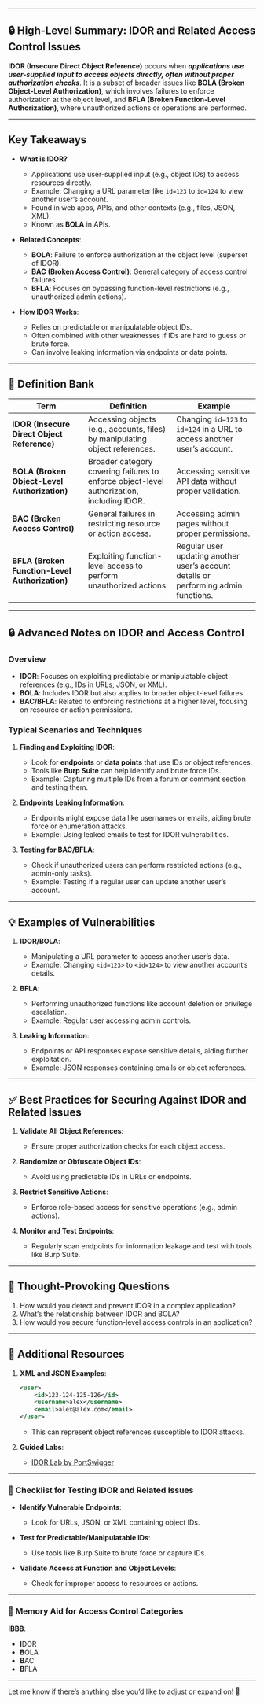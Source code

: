 
---
## 🔒 **High-Level Summary: IDOR and Related Access Control Issues**

**IDOR (Insecure Direct Object Reference)** occurs when **_applications use user-supplied input to access objects directly, often without proper authorization checks_**. It is a subset of broader issues like **BOLA (Broken Object-Level Authorization)**, which involves failures to enforce authorization at the object level, and **BFLA (Broken Function-Level Authorization)**, where unauthorized actions or operations are performed.

---

## **Key Takeaways**

- **What is IDOR?**
    
    - Applications use user-supplied input (e.g., object IDs) to access resources directly.
    - Example: Changing a URL parameter like `id=123` to `id=124` to view another user’s account.
    - Found in web apps, APIs, and other contexts (e.g., files, JSON, XML).
    - Known as **BOLA** in APIs.
- **Related Concepts**:
    
    - **BOLA**: Failure to enforce authorization at the object level (superset of IDOR).
    - **BAC (Broken Access Control)**: General category of access control failures.
    - **BFLA**: Focuses on bypassing function-level restrictions (e.g., unauthorized admin actions).
- **How IDOR Works**:
    
    - Relies on predictable or manipulatable object IDs.
    - Often combined with other weaknesses if IDs are hard to guess or brute force.
    - Can involve leaking information via endpoints or data points.

---

## 📝 **Definition Bank**

|**Term**|**Definition**|**Example**|
|---|---|---|
|**IDOR (Insecure Direct Object Reference)**|Accessing objects (e.g., accounts, files) by manipulating object references.|Changing `id=123` to `id=124` in a URL to access another user’s account.|
|**BOLA (Broken Object-Level Authorization)**|Broader category covering failures to enforce object-level authorization, including IDOR.|Accessing sensitive API data without proper validation.|
|**BAC (Broken Access Control)**|General failures in restricting resource or action access.|Accessing admin pages without proper permissions.|
|**BFLA (Broken Function-Level Authorization)**|Exploiting function-level access to perform unauthorized actions.|Regular user updating another user’s account details or performing admin functions.|

---

## 🔒 **Advanced Notes on IDOR and Access Control**

### **Overview**

- **IDOR**: Focuses on exploiting predictable or manipulatable object references (e.g., IDs in URLs, JSON, or XML).
- **BOLA**: Includes IDOR but also applies to broader object-level failures.
- **BAC/BFLA**: Related to enforcing restrictions at a higher level, focusing on resource or action permissions.

### **Typical Scenarios and Techniques**

1. **Finding and Exploiting IDOR**:
    
    - Look for **endpoints** or **data points** that use IDs or object references.
    - Tools like **Burp Suite** can help identify and brute force IDs.
    - Example: Capturing multiple IDs from a forum or comment section and testing them.
2. **Endpoints Leaking Information**:
    
    - Endpoints might expose data like usernames or emails, aiding brute force or enumeration attacks.
    - Example: Using leaked emails to test for IDOR vulnerabilities.
3. **Testing for BAC/BFLA**:
    
    - Check if unauthorized users can perform restricted actions (e.g., admin-only tasks).
    - Example: Testing if a regular user can update another user’s account.

---

## 💡 **Examples of Vulnerabilities**

1. **IDOR/BOLA**:
    
    - Manipulating a URL parameter to access another user’s data.
    - Example: Changing `<id=123>` to `<id=124>` to view another account’s details.
2. **BFLA**:
    
    - Performing unauthorized functions like account deletion or privilege escalation.
    - Example: Regular user accessing admin controls.
3. **Leaking Information**:
    
    - Endpoints or API responses expose sensitive details, aiding further exploitation.
    - Example: JSON responses containing emails or object references.

---

## ✅ **Best Practices for Securing Against IDOR and Related Issues**

1. **Validate All Object References**:
    
    - Ensure proper authorization checks for each object access.
2. **Randomize or Obfuscate Object IDs**:
    
    - Avoid using predictable IDs in URLs or endpoints.
3. **Restrict Sensitive Actions**:
    
    - Enforce role-based access for sensitive operations (e.g., admin actions).
4. **Monitor and Test Endpoints**:
    
    - Regularly scan endpoints for information leakage and test with tools like Burp Suite.

---

## 💭 **Thought-Provoking Questions**

1. How would you detect and prevent IDOR in a complex application?
2. What’s the relationship between IDOR and BOLA?
3. How would you secure function-level access controls in an application?

---

## 📘 **Additional Resources**

1. **XML and JSON Examples**:
    
    ```xml
    <user>
        <id>123-124-125-126</id>
        <username>alex</username>
        <email>alex@alex.com</email>
    </user>
    ```
    
    - This can represent object references susceptible to IDOR attacks.
2. **Guided Labs**:
    
    - [IDOR Lab by PortSwigger](https://portswigger.net/web-security/access-control/lab-user-id-controlled-by-request-parameter)

---

### 🧠 **Checklist for Testing IDOR and Related Issues**

- **Identify Vulnerable Endpoints**:
    
    - Look for URLs, JSON, or XML containing object IDs.
- **Test for Predictable/Manipulatable IDs**:
    
    - Use tools like Burp Suite to brute force or capture IDs.
- **Validate Access at Function and Object Levels**:
    
    - Check for improper access to resources or actions.

---

### 🌟 **Memory Aid for Access Control Categories**

**IBBB**:

- **I**DOR
- **B**OLA
- **B**AC
- **B**FLA

---

Let me know if there’s anything else you’d like to adjust or expand on! 🚀